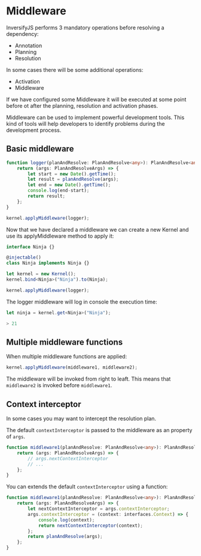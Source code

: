 # Middleware
InversifyJS performs 3 mandatory operations before resolving a dependency:

- Annotation
- Planning
- Resolution

In some cases there will be some additional operations:

- Activation
- Middleware

If we have configured some Middleware it will be executed at some point before ot after the planning, 
resolution and activation phases.

Middleware can be used to implement powerful development tools. This kind of tools will help developers 
to identify problems during the development process.

## Basic middleware

```ts
function logger(planAndResolve: PlanAndResolve<any>): PlanAndResolve<any> {
    return (args: PlanAndResolveArgs) => {
        let start = new Date().getTime();
        let result = planAndResolve(args);
        let end = new Date().getTime();
        console.log(end-start);
        return result;
    };
}

kernel.applyMiddleware(logger);
```

Now that we have declared a middleware we can create a new Kernel and use its applyMiddleware 
method to apply it:

```ts
interface Ninja {}

@injectable()
class Ninja implements Ninja {}

let kernel = new Kernel();
kernel.bind<Ninja>("Ninja").to(Ninja);

kernel.applyMiddleware(logger);
```

The logger middleware will log in console the execution time:

```ts
let ninja = kernel.get<Ninja>("Ninja");

> 21
```

## Multiple middleware functions

When multiple middleware functions are applied:

```ts
kernel.applyMiddleware(middleware1, middleware2);
```

The middleware will be invoked from right to leaft. 
This means that `middleware2` is invoked before `middleware1`.

## Context interceptor

In some cases you may want to intercept the resolution plan. 

The default `contextInterceptor` is passed to the middleware as an property of `args`.

```ts
function middleware1(planAndResolve: PlanAndResolve<any>): PlanAndResolve<any> {
    return (args: PlanAndResolveArgs) => {
        // args.nextContextInterceptor
        // ...
    };
}
```

You can extends the default `contextInterceptor` using a function:

```ts
function middleware1(planAndResolve: PlanAndResolve<any>): PlanAndResolve<any> {
    return (args: PlanAndResolveArgs) => {
        let nextContextInterceptor = args.contextInterceptor;
        args.contextInterceptor = (context: interfaces.Context) => {
            console.log(context);
            return nextContextInterceptor(context);
        };
        return planAndResolve(args);
    };
}
```
